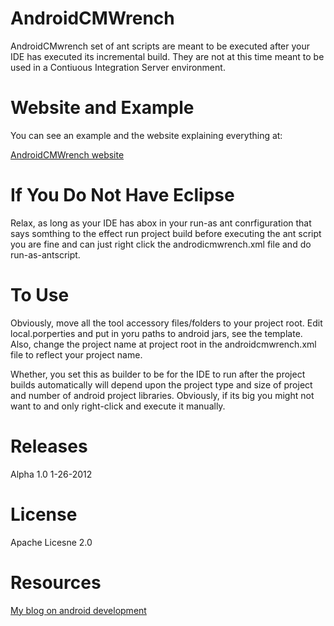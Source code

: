 AndroidCMWrench
===============

AndroidCMwrench set of ant scripts are meant to be executed after your IDE has 
executed its incremental build. They are not at this time meant to be used in 
a Contiuous Integration Server environment.

Website and Example
==================

You can see an example and the website explaining everything at:

[AndroidCMWrench website](http://shareme.github.com/AndroidCMWrench/)


If You Do Not Have Eclipse
======================

Relax, as long as your IDE has abox in your run-as ant conrfiguration that 
says somthing to the effect run project build before executing the ant
script you are fine and can just right click the androdicmwrench.xml file and 
do run-as-antscript.

To Use
======
Obviously, move all the tool accessory files/folders to your project root.
Edit local.porperties and put in yoru paths to android jars, see the template.
Also, change the project name at project root in the androidcmwrench.xml file
to reflect your project name.

Whether, you set this as builder to be for the IDE to run after the project builds
automatically will depend upon the project type and size of project and 
number of android project libraries. Obviously, if its big you might not want to and
only right-click and execute it manually.

Releases
========

Alpha 1.0 1-26-2012


License
=======

Apache Licesne 2.0


Resources
=========

[My blog on android development](http://fredgrott.wordpress.com)
